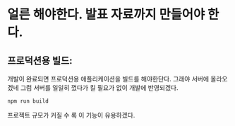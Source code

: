 



# 얼른 해야한다. 발표 자료까지 만들어야 한다.
## 프로덕션용 빌드:

개발이 완료되면 프로덕션용 애플리케이션을 빌드를 해야한단다.
그래야 서버에 올라오겠네 그럼 서버를 일일히 껐다가 킬 필요가 없이 개발에 반영되겠다.
```
npm run build
```
프로젝트 규모가 커질 수 록 이 기능이 유용하겠다.